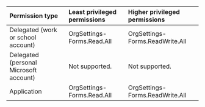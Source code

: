 |Permission type|Least privileged permissions|Higher privileged permissions|
|:---|:---|:---|
|Delegated (work or school account)|OrgSettings-Forms.Read.All|OrgSettings-Forms.ReadWrite.All|
|Delegated (personal Microsoft account)|Not supported.|Not supported.|
|Application|OrgSettings-Forms.Read.All|OrgSettings-Forms.ReadWrite.All|